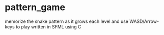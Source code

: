 # pattern_game
memorize the snake pattern as it grows each level and use WASD/Arrow-keys to play written in SFML using C
